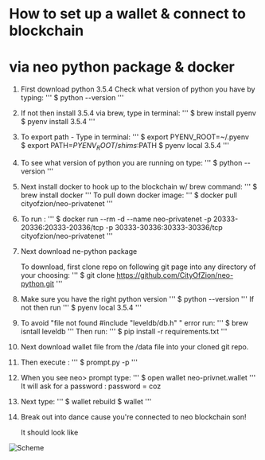 # How to set up a wallet & connect to blockchain 
# via neo python package & docker

1.  First download python 3.5.4
    Check what version of python you have by typing: 
    '''
    $ python --version
    '''
2.  If not then install 3.5.4 via brew, type in terminal:
    '''
    $ brew install pyenv
    $ pyenv install 3.5.4
    '''
3. To export path - Type in terminal:
    '''
    $ export PYENV_ROOT=~/.pyenv   
    $ export PATH=$PYENV_ROOT/shims:$PATH
    $ pyenv local 3.5.4
    '''
4. To see what version of python you are running on type:
    '''
    $ python --version
    '''
5. Next install docker to hook up to the blockchain w/ brew command:
    '''
    $ brew install docker
    '''
    To pull down docker image:
    '''
    $ docker pull cityofzion/neo-privatenet
    '''
6. To run :
    '''
    $ docker run --rm -d --name neo-privatenet -p 20333-20336:20333-20336/tcp -p 30333-30336:30333-30336/tcp cityofzion/neo-privatenet
    '''
7.  Next download ne-python package
   
    To download, first clone repo on following git page into any directory of your choosing:
    '''
    $ git clone https://github.com/CityOfZion/neo-python.git
    ''' 
8.  Make sure you have the right python version 
    '''
    $ python --version
    '''
    If not then run 
    '''
    $ pyenv local 3.5.4
    '''
9.  To avoid "file not found #include "leveldb/db.h" " error run:
    '''
    $ brew isntall leveldb
    '''
    Then run:
    '''
    $ pip install -r requirements.txt
    '''
10. Next download wallet file from the /data file into your cloned git repo.

11. Then execute :
    '''
    $ prompt.py -p
    '''
12. When you see neo> prompt type:
    '''
    $ open wallet neo-privnet.wallet
    '''
    It will ask for a password : password = coz

13. Next type:
    '''
    $ wallet rebuild
    $ wallet
    '''
14. Break out into dance cause you're connected to neo blockchain son!

    It should look like 

![Scheme]("/data/wallet.png")  


